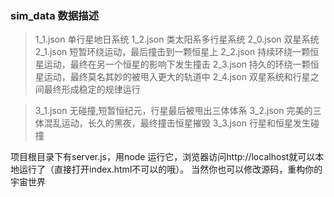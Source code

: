 ### sim_data 数据描述
> 1_1.json 单行星地日系统
> 1_2.json 类太阳系多行星系统
> 2_0.json 双星系统
> 2_1.json 短暂环绕运动，最后撞击到一颗恒星上
> 2_2.json 持续环绕一颗恒星运动，最终在另一个恒星的影响下发生撞击
> 2_3.json 持久的环绕一颗恒星运动，最终莫名其妙的被甩入更大的轨道中
> 2_4.json 双星系统和行星之间最终形成稳定的规律运行

> 3_1.json 无碰撞,短暂恒纪元，行星最后被甩出三体体系
> 3_2.json 完美的三体混乱运动，长久的黑夜，最终撞击恒星摧毁
> 3_3.json 行星和恒星发生碰撞


项目根目录下有server.js，用node 运行它，浏览器访问http://localhost就可以本地运行了（直接打开index.html不可以的哦）。
当然你也可以修改源码，重构你的宇宙世界
